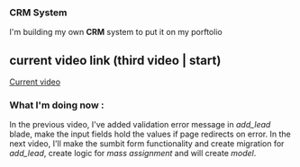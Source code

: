 
### CRM System 
I'm building my own **CRM** system to put it on my porftolio

## current video link (third video | start)
[Current video](https://youtu.be/jFfthBwRN9Q?list=PL8ILbWonBohkMj9XYwOxxbm0Q-uWtdCSO)

### What I'm doing now : 
In the previous video, I've added validation error message in *add_lead* blade, make the input fields 
hold the values if page redirects on error. In the next video, I'll make the sumbit form functionality
and create migration for *add_lead*, create logic for *mass assignment* and will create *model*.





